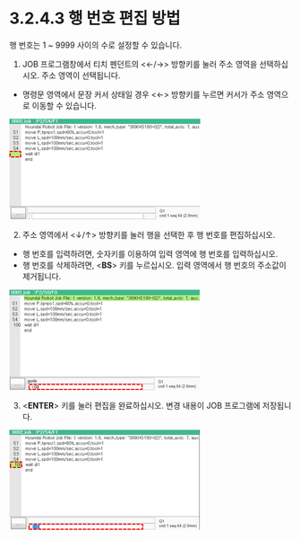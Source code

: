 ﻿# 3.2.4.3 행 번호 편집 방법

행 번호는 1 ~ 9999 사이의 수로 설정할 수 있습니다.

1.	JOB 프로그램창에서 티치 펜던트의 &lt;←/→&gt; 방향키를 눌러 주소 영역을 선택하십시오. 주소 영역이 선택됩니다.

 * 명령문 영역에서 문장 커서 상태일 경우 &lt;←&gt; 방향키를 누르면 커서가 주소 영역으로 이동할 수 있습니다. 

![](../../../_assets/tp630/pane-prog-linenum.png)

2.	주소 영역에서 &lt;↓/↑&gt; 방향키를 눌러 행을 선택한 후 행 번호를 편집하십시오.

 * 행 번호를 입력하려면, 숫자키를 이용하여 입력 영역에 행 번호를 입력하십시오. 
 * 행 번호를 삭제하려면, &lt;**BS**&gt; 키를 누르십시오. 입력 영역에서 행 번호의 주소값이 제거됩니다.
  
![](../../../_assets/tp630/pane-prog-linenum1.png)

3.	<<b>ENTER</b>> 키를 눌러 편집을 완료하십시오. 변경 내용이 JOB 프로그램에 저장됩니다.

![](../../../_assets/tp630/pane-prog-linenum2.png)




